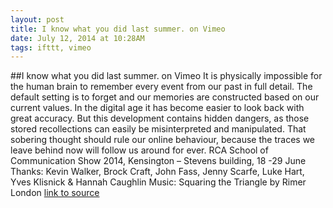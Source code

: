 ```yaml
---
layout: post
title: I know what you did last summer. on Vimeo
date: July 12, 2014 at 10:28AM
tags: ifttt, vimeo
---
```

##I know what you did last summer. on Vimeo
It is physically impossible for the human brain to remember every event from our past in full detail. The default setting is to forget and our memories are constructed based on our current values. In the digital age it has become easier to look back with great accuracy. But this development contains hidden dangers, as those stored recollections can easily be misinterpreted and manipulated. That sobering thought should rule our online behaviour, because the traces we leave behind now will follow us around for ever. RCA School of Communication Show 2014, Kensington – Stevens building, 18 -29 June Thanks: Kevin Walker, Brock Craft, John Fass, Jenny Scarfe, Luke Hart, Yves Klisnick &amp; Hannah Caughlin Music: Squaring the Triangle by Rimer London
[link to source](http://ift.tt/1lUnEFr) 
